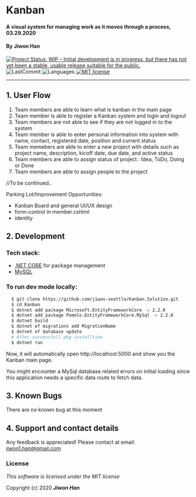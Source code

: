 # Kanban

#### A visual system for managing work as it moves through a process, 03.29.2020

#### By **Jiwon Han**

[![Project Status: WIP – Initial development is in progress, but there has not yet been a stable, usable release suitable for the public.](https://www.repostatus.org/badges/latest/wip.svg)](https://www.repostatus.org/#wip)
![LastCommit](https://img.shields.io/github/last-commit/jiwon-seattle/VendorOrderTracker.Solution)
![Languages](https://img.shields.io/github/languages/top/jiwon-seattle/VendorOrderTracker.Solution)
[![MIT license](https://img.shields.io/badge/License-MIT-orange.svg)](https://lbesson.mit-license.org/)

---
## 1. User Flow

1. Team members are able to learn what is kanban in the main page
2. Team member is able to register a Kanban system and login and logout
3. Team members are not able to see if they are not logged in to the system
4. Team member is able to enter personal information into system with name, contact, registered date, position and current status
5. Team memebers are able to enter a new project with details such as project name, description, kicoff date, due date, and active status
6. Team members are able to assign status of project : Idea, ToDo, Doing or Done
7. Team members are able to assign people to the project
 

//To be continued..

Parking Lot/Improvement Opportunities:
- Kanban Board and general UI/UX design 
- form-control in member.cshtml
- identity

## 2. Development
### Tech stack:
+ [.NET CORE](https://dotnet.microsoft.com/download/dotnet-core/) for package management
+ [MySQL](https://dev.mysql.com/downloads/file/?id=484919) 

### To run dev mode locally:
```bash
  $ git clone https://github.com/jiwon-seattle/Kanban.Solution.git
  $ cd Kanban
  $ dotnet add package Microsoft.EntityFrameworkCore -v 2.2.0
  $ dotnet add package Pomelo.EntityFrameworkCore.MySql -v 2.2.0
  $ dotnet build
  $ dotnet ef migrations add MigrationName
  $ dotnet ef database update  
  # After successfull pkg installtion
  $ dotnet run
```
Now, it will automatically open http://localhost:5000 and show you the Kanban main page.

You might encounter a MySql database related errors on initial loading since this application needs a specific data route to fetch data.

## 3. Known Bugs

There are no known bug at this moment

## 4. Support and contact details

Any feedback is appreciated! Please contact at email: jiwon1.han@gmail.com

### License

*This software is licensed under the MIT license*

Copyright (c) 2020 **_Jiwon Han_**
